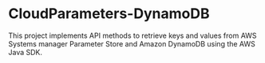 # CloudParameters-DynamoDB
This project implements API methods to retrieve keys and values from AWS Systems manager Parameter Store and Amazon DynamoDB using the AWS Java SDK.
